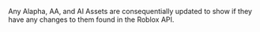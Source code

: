 Any Alapha, AA, and AI Assets are consequentially updated to show if they have any changes to them found in the Roblox API.